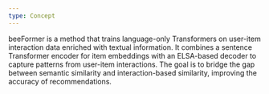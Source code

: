 ```yaml
---
type: Concept
---
```


beeFormer is a method that trains language-only Transformers on user-item interaction data enriched with textual information. It combines a sentence Transformer encoder for item embeddings with an ELSA-based decoder to capture patterns from user-item interactions. The goal is to bridge the gap between semantic similarity and interaction-based similarity, improving the accuracy of recommendations.